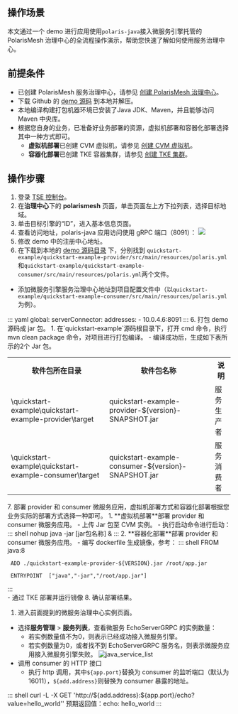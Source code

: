 ## 操作场景

本文通过一个 demo 进行应用使用`polaris-java`接入微服务引擎托管的 PolarisMesh 治理中心的全流程操作演示，帮助您快速了解如何使用服务治理中心。

## 前提条件

- 已创建 PolarisMesh 服务治理中心，请参见 [创建 PolarisMesh 治理中心](https://cloud.tencent.com/document/product/1364/65866)。
- 下载 Github 的 [demo 源码](https://github.com/polarismesh/polaris-java/tree/main/polaris-examples/quickstart-example) 到本地并解压。
- 本地编译构建打包机器环境已安装了Java JDK、Maven，并且能够访问 Maven 中央库。
- 根据您自身的业务，已准备好业务部署的资源，虚拟机部署和容器化部署选择其中一种方式即可。
  - **虚拟机部署**已创建 CVM 虚拟机，请参见 [创建 CVM 虚拟机](https://cloud.tencent.com/document/product/213/2936)。
  - **容器化部署**已创建 TKE 容器集群，请参见 [创建 TKE 集群](https://cloud.tencent.com/document/product/457/32189)。

## 操作步骤

1. 登录 [TSE 控制台](https://console.cloud.tencent.com/tse)。
2. 在**治理中心**下的 **polarismesh** 页面，单击页面左上方下拉列表，选择目标地域。
3. 单击目标引擎的“ID”，进入基本信息页面。
4. 查看访问地址，polaris-java 应用访问使用 gRPC 端口（8091）：
![](https://qcloudimg.tencent-cloud.cn/raw/e7dc5ac5f7c76a316ae68b667d8a365f.png)
5. 修改 demo 中的注册中心地址。
  1. 在下载到本地的 [demo 源码目录](https://github.com/polarismesh/polaris-java/tree/main/polaris-examples/quickstart-example) 下，分别找到
`quickstart-example/quickstart-example-provider/src/main/resources/polaris.yml`和`quickstart-example/quickstart-example-consumer/src/main/resources/polaris.yml`两个文件。
  - 添加微服务引擎服务治理中心地址到项目配置文件中（以`quickstart-example/quickstart-example-consumer/src/main/resources/polaris.yml`为例）。
<dx-codeblock>
:::  yaml
global:
  serverConnector:
    addresses:
    - 10.0.4.6:8091
:::
</dx-codeblock> 
6. 打包 demo 源码成 jar 包。
  1. 在`quickstart-example`源码根目录下，打开 cmd 命令，执行 mvn clean package 命令，对项目进行打包编译。
  - 编译成功后，生成如下表所示的2个 Jar 包。
<table>
<tr>
<th>软件包所在目录</th>
<th>软件包名称</th>
<th>说明</th>
</tr>
<tr>
<td>\quickstart-example\quickstart-example-provider\target</td>
<td>quickstart-example-provider-${version}-SNAPSHOT.jar</td>
<td>服务生产者</td>
</tr>
<tr>
<td>\quickstart-example\quickstart-example-consumer\target</td>
<td>quickstart-example-consumer-${version}-SNAPSHOT.jar</td>
<td>服务消费者</td>
</tr>
</table>
7. 部署 provider 和 consumer 微服务应用，虚拟机部署方式和容器化部署根据您业务实际的部署方式选择一种即可。
 1. **虚拟机部署**部署 provider 和 consumer 微服务应用。
    - 上传 Jar 包至 CVM 实例。
    - 执行启动命令进行启动：
<dx-codeblock>
:::  shell
     nohup java -jar [jar包名称] &
:::
</dx-codeblock>
  2. **容器化部署**部署 provider 和 consumer 微服务应用。
     - 编写 dockerfile 生成镜像，参考：
<dx-codeblock>
:::  shell
     FROM java:8
    
     ADD ./quickstart-example-provider-${VERSION}.jar /root/app.jar
    
     ENTRYPOINT  ["java","-jar","/root/app.jar"]
:::
</dx-codeblock>   
      - 通过 TKE 部署并运行镜像
8. 确认部署结果。
 1. 进入前面提到的微服务治理中心实例页面。
 - 选择**服务管理** > **服务列表**，查看微服务 EchoServerGRPC 的实例数量：
    - 若实例数量值不为0，则表示已经成功接入微服务引擎。
    - 若实例数量为0，或者找不到 EchoServerGRPC 服务名，则表示微服务应用接入微服务引擎失败。
     ![java_service_list](https://qcloudimg.tencent-cloud.cn/raw/d4de0068cc995248ae0e3eabddce1c6c.png)
 - 调用 consumer 的 HTTP 接口
    - 执行 http 调用，其中`${app.port}`替换为 consumer 的监听端口（默认为16011），`${add.address}`则替换为 consumer 暴露的地址。
<dx-codeblock>
:::  shell
    curl -L -X GET 'http://${add.address}:${app.port}/echo?value=hello_world''
    预期返回值：echo: hello_world
:::
</dx-codeblock>   

